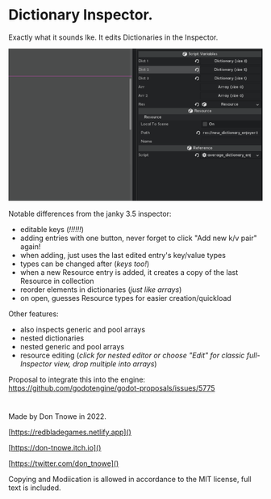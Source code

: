 # Dictionary Inspector.

Exactly what it sounds lke. It edits Dictionaries in the Inspector.

![](./images/gif.gif)

Notable differences from the janky 3.5 inspector:

- editable keys (*!!!!!!*)
- adding entries with one button, never forget to click "Add new k/v pair" again!
- when adding, just uses the last edited entry's key/value types
- types can be changed after (*keys too!*)
- when a new Resource entry is added, it creates a copy of the last Resource in collection
- reorder elements in dictionaries (*just like arrays*)
- on open, guesses Resource types for easier creation/quickload

Other features:

- also inspects generic and pool arrays
- nested dictionaries
- nested generic and pool arrays
- resource editing (*click for nested editor or choose "Edit" for classic full-Inspector view, drop multiple into arrays*)

Proposal to integrate this into the engine: https://github.com/godotengine/godot-proposals/issues/5775

#

Made by Don Tnowe in 2022.

[https://redbladegames.netlify.app]()

[https://don-tnowe.itch.io]()

[https://twitter.com/don_tnowe]()

Copying and Modiication is allowed in accordance to the MIT license, full text is included.
